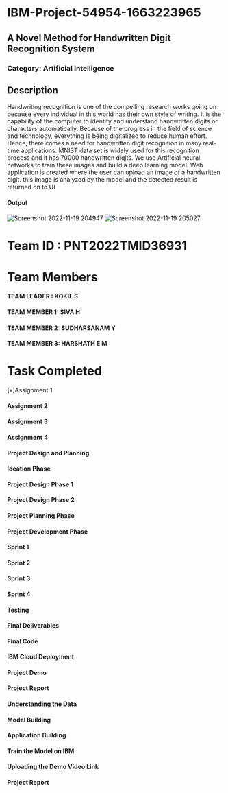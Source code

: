 # IBM-Project-54954-1663223965
## A Novel Method for Handwritten Digit Recognition System
### Category: Artificial Intelligence

## Description
  Handwriting recognition is one of the compelling research works going on because every individual in this world has their own style of writing. It is the capability of the computer to identify and understand handwritten digits or characters automatically. Because of the progress in the field of science and technology, everything is being digitalized to reduce human effort. Hence, there comes a need for handwritten digit recognition in many real-time applications. MNIST data set is widely used for this recognition process and it has 70000 handwritten digits. We use Artificial neural networks to train these images and build a deep learning model. Web application is created where the user can upload an image of a handwritten digit. this image is analyzed by the model and the detected result is returned on to UI

#### Output
![Screenshot 2022-11-19 204947](https://user-images.githubusercontent.com/103882547/202858034-e4e855bf-ea52-443d-b5f0-d1ea331d2c3c.jpg)
![Screenshot 2022-11-19 205027](https://user-images.githubusercontent.com/103882547/202858053-39d4660a-a83f-44ba-9f7e-b89fa019748e.jpg)

# Team ID : PNT2022TMID36931
# Team Members
####  TEAM LEADER  : KOKIL S
####  TEAM MEMBER 1: SIVA H
####  TEAM MEMBER 2: SUDHARSANAM Y 
####  TEAM MEMBER 3: HARSHATH E M


# Task Completed
[x]Assignment 1
#### Assignment 2
#### Assignment 3
#### Assignment 4
#### Project Design and Planning
#### Ideation Phase
#### Project Design Phase 1
#### Project Design Phase 2
#### Project Planning Phase
#### Project Development Phase
####  Sprint 1
####  Sprint 2
####  Sprint 3
####  Sprint 4
#### Testing
#### Final Deliverables
#### Final Code
#### IBM Cloud Deployment
#### Project Demo
#### Project Report
#### Understanding the Data
#### Model Building
#### Application Building
#### Train the Model on IBM
#### Uploading the Demo Video Link
#### Project Report
